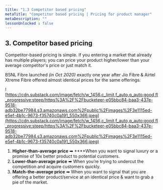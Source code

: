 ```yaml
---
title: "1.3 Competitor based pricing"
metaTitle: "Competitor based pricing | Pricing for product manager"
metaDescription: ""
lessonUnlocked : false
---
```


## 3. Competitor based pricing

Competitor-based pricing is simple. If you entering a market that already has multiple players; you can price your product higher/lower than your average competitor's price or just match it.

BSNL Fibre launched *(in Oct 2020)* exactly one year after Jio Fibre & Airtel Xtreme Fibre offered almost identical prices for the same offerings.

![https://cdn.substack.com/image/fetch/w_1456,c_limit,f_auto,q_auto:good,fl_progressive:steep/https%3A%2F%2Fbucketeer-e05bbc84-baa3-437e-9518-adb32be77984.s3.amazonaws.com%2Fpublic%2Fimages%2F3e1115ed-e5ef-4b1c-9673-f35740c0a191_550x366.jpeg](https://cdn.substack.com/image/fetch/w_1456,c_limit,f_auto,q_auto:good,fl_progressive:steep/https%3A%2F%2Fbucketeer-e05bbc84-baa3-437e-9518-adb32be77984.s3.amazonaws.com%2Fpublic%2Fimages%2F3e1115ed-e5ef-4b1c-9673-f35740c0a191_550x366.jpeg)



1. **Higher-than-average price** ➡  ****When you want to signal luxury or a promise of 10x better product to potential customers.
2. **Lower-than-average price** ➡ When you’re trying to undercut the competition and acquire customers quickly.
3. **Match-the-average price** ➡ When you want to signal that you are offering a better product/service at an identical price & want to grab a pie of the market.
